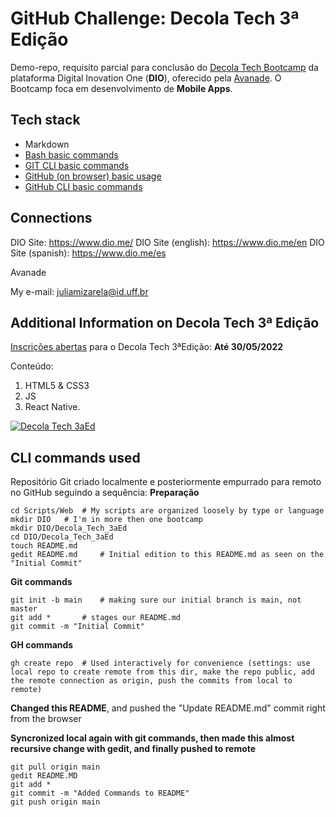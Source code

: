 # GitHub Challenge: Decola Tech 3ª Edição

Demo-repo, requisito parcial para conclusão do [Decola Tech Bootcamp](https://www.dio.me/bootcamp/decola-tech-3a-edicao) da plataforma Digital Inovation One (**DIO**), oferecido pela [Avanade](https://www.avanade.com/). O Bootcamp foca em desenvolvimento de __Mobile Apps__.

## Tech stack

- Markdown
- [Bash basic commands](#CLI_commands)
- [GIT CLI basic commands](#Git_commands)
- [GitHub (on browser) basic usage](#GH_Browser)
- [GitHub CLI basic commands](#GH_commands)

## Connections

DIO Site: <https://www.dio.me/>
DIO Site (english): <https://www.dio.me/en>
DIO Site (spanish): <https://www.dio.me/es>

Avanade

My e-mail: <juliamizarela@id.uff.br>

## Additional Information on Decola Tech 3ª Edição

[Inscrições abertas](https://www.dio.me/bootcamp/decola-tech-3a-edicao) para o Decola Tech 3ªEdição:
**Até 30/05/2022**


Conteúdo: 
1. HTML5 & CSS3
2. JS 
3. React Native. 


[![Decola Tech 3aEd](https://hermes.digitalinnovation.one/files/assets/330af21c-25c0-47f5-8afd-57cf726b9149.png)](https://www.dio.me/bootcamp/decola-tech-3a-edicao)


## CLI commands used

Repositório Git criado localmente e posteriormente empurrado para remoto no GitHub seguindo a sequência:
<a name="CLI_commands">__Preparação__</a>
```
cd Scripts/Web 	# My scripts are organized loosely by type or language
mkdir DIO 	# I'm in more then one bootcamp
mkdir DIO/Decola_Tech_3aEd
cd DIO/Decola_Tech_3aEd
touch README.md
gedit README.md 	# Initial edition to this README.md as seen on the "Initial Commit"
```
<a name="Git_commands">__Git commands__</a>
```
git init -b main 	# making sure our initial branch is main, not master
git add *		# stages our README.md
git commit -m "Initial Commit"
```
<a name="GH_commands">__GH commands__</a>
```
gh create repo 	# Used interactively for convenience (settings: use local repo to create remote from this dir, make the repo public, add the remote connection as origin, push the commits from local to remote)
```
<a name="GH_Browser">__Changed this README__, and pushed the "Update README.md" commit right from the browser</a>

__Syncronized local again with git commands, then made this almost recursive change with gedit, and finally pushed to remote__
```
git pull origin main
gedit README.MD
git add *
git commit -m "Added Commands to README"
git push origin main
```

